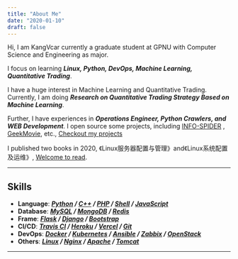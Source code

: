 ```yaml
---
title: "About Me"
date: "2020-01-10" 
draft: false
---
```


Hi, I am KangVcar currently a graduate student at GPNU with Computer Science and Engineering as major.

I focus on learning ***Linux, Python, DevOps, Machine Learning, Quantitative Trading***.

I have a huge interest in Machine Learning and Quantitative Trading. Currently, I am doing ***Research on Quantitative Trading Strategy Based on Machine Learning***.

Further, I have experiences in ***Operations Engineer, Python Crawlers, and WEB Development***. I open source some projects, including [INFO-SPIDER](https://github.com/kangvcar/InfoSpider) 
, [GeekMovie](https://github.com/kangvcar/GeekMovie), etc., [Checkout my projects](http://kangvcar.github.io/project)

I published two books in 2020, 《Linux服务器配置与管理》and《Linux系统配置及运维》, [Welcome to read](https://item.jd.com/12865764.html).

---

## Skills

- **Language**: ***[Python](https://www.python.org/) / [C++](https://www.cplusplus.com/) / [PHP](https://www.php.net/) / [Shell](https://www.gnu.org/software/bash/) / [JavaScript](https://www.javascript.com/)***
- **Database**: ***[MySQL](https://www.mysql.com/) / [MongoDB](https://www.mongodb.com/) / [Redis](https://redis.io/)***
- **Frame**: ***[Flask](https://flask.palletsprojects.com/en/1.1.x/) / [Django](https://www.djangoproject.com/) / [Bootstrap](https://getbootstrap.com/)***
- **CI/CD**: ***[Travis CI](https://travis-ci.org/) / [Heroku](https://www.heroku.com/) / [Vercel](https://vercel.com/) / [Git](https://git-scm.com/)***
- **DevOps**: ***[Docker](https://www.docker.com/) / [Kubernetes](https://kubernetes.io/) / [Ansible](https://www.ansible.com/) / [Zabbix](https://www.zabbix.com/) / [OpenStack](https://www.openstack.org/)***
- **Others**: ***[Linux](https://www.linux.org/) / [Nginx](https://nginx.org/en/) / [Apache](https://www.apache.org/) / [Tomcat](http://tomcat.apache.org/)***

---